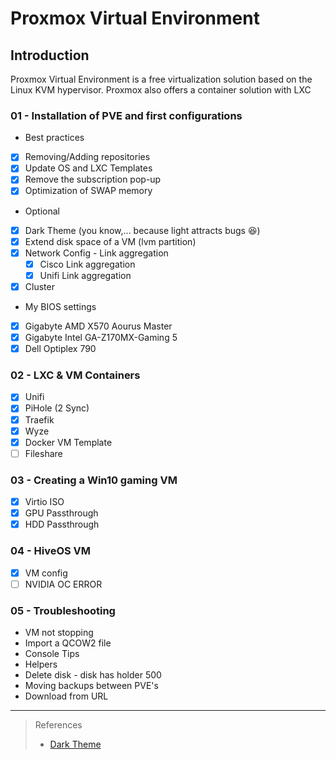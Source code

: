 # Proxmox Virtual Environment

## Introduction
Proxmox Virtual Environment is a free virtualization solution based on the Linux KVM hypervisor. Proxmox also offers a container solution with LXC


### 01 - Installation of PVE and first configurations
* Best practices
- [x] Removing/Adding repositories
- [x] Update OS and LXC Templates
- [x] Remove the subscription pop-up
- [x] Optimization of SWAP memory
* Optional
- [x] Dark Theme (you know,... because light attracts bugs :laughing:)
- [x] Extend disk space of a VM (lvm partition)
- [x] Network Config - Link aggregation
  - [x] Cisco Link aggregation
  - [x] Unifi Link aggregation
- [x] Cluster
* My BIOS settings
- [x] Gigabyte AMD X570 Aourus Master
- [x] Gigabyte Intel GA-Z170MX-Gaming 5
- [x] Dell Optiplex 790

### 02 - LXC & VM Containers
- [x] Unifi
- [x] PiHole (2 Sync)
- [x] Traefik
- [x] Wyze
- [x] Docker VM Template
- [ ] Fileshare

### 03 - Creating a Win10 gaming VM
- [x] Virtio ISO
- [x] GPU Passthrough
- [x] HDD Passthrough

### 04 - HiveOS VM
- [x] VM config
- [ ] NVIDIA OC ERROR

### 05 - Troubleshooting
* VM not stopping
* Import a QCOW2 file
* Console Tips
* Helpers
* Delete disk - disk has holder 500
* Moving backups between PVE's
* Download from URL

---

> References
>
> * [Dark Theme](https://github.com/Weilbyte/PVEDiscordDark)
> 
